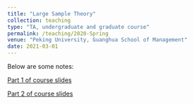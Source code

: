 ```yaml
---
title: "Large Sample Theory"
collection: teaching
type: "TA, undergraduate and graduate course"
permalink: /teaching/2020-Spring
venue: "Peking University, Guanghua School of Management"
date: 2021-03-01
---
```


Below are some notes:

[Part 1 of course slides](/teaching/notes/LST_part1.pdf)


[Part 2 of course slides](/teaching/notes/LST_part2.pdf)